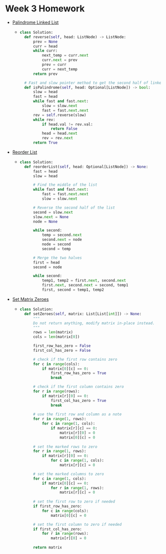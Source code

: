 # Week 3 Homework

- [Palindrome Linked List](https://leetcode.com/problems/palindrome-linked-list/description/)
  - ```py
    class Solution:
      def reverse(self, head: ListNode) -> ListNode:
          prev = None
          curr = head
          while curr:
              next_temp = curr.next
              curr.next = prev
              prev = curr
              curr = next_temp
          return prev

      # Fast and slow pointer method to get the second half of linked list to be reversed
      def isPalindrome(self, head: Optional[ListNode]) -> bool:
          slow = head
          fast = head
          while fast and fast.next:
              slow = slow.next
              fast = fast.next.next
          rev = self.reverse(slow)
          while rev:
              if head.val != rev.val:
                  return False
              head = head.next
              rev = rev.next
          return True
    ```
- [Reorder List](https://leetcode.com/problems/reorder-list/description/)
  - ```py
    class Solution:
      def reorderList(self, head: Optional[ListNode]) -> None:
          fast = head
          slow = head
  
          # Find the middle of the list
          while fast and fast.next:
              fast = fast.next.next
              slow = slow.next
  
          # Reverse the second half of the list
          second = slow.next
          slow.next = None
          node = None
  
          while second:
              temp = second.next
              second.next = node
              node = second
              second = temp
  
          # Merge the two halves
          first = head
          second = node
  
          while second:
              temp1, temp2 = first.next, second.next
              first.next, second.next = second, temp1
              first, second = temp1, temp2
    ```
- [Set Matrix Zeroes](https://leetcode.com/problems/set-matrix-zeroes/description/)
  - ```py
    class Solution:
      def setZeroes(self, matrix: List[List[int]]) -> None:
          """
          Do not return anything, modify matrix in-place instead.
          """
          rows = len(matrix)
          cols = len(matrix[0])
  
          first_row_has_zero = False        
          first_col_has_zero = False
  
          # check if the first row contains zero
          for c in range(cols):
              if matrix[0][c] == 0:
                  first_row_has_zero = True
                  break
  
          # check if the first column contains zero
          for r in range(rows):
              if matrix[r][0] == 0:
                  first_col_has_zero = True
                  break
          
          # use the first row and column as a note
          for r in range(1, rows):
              for c in range(1, cols):
                  if matrix[r][c] == 0:
                      matrix[r][0] = 0
                      matrix[0][c] = 0
          
          # set the marked rows to zero
          for r in range(1, rows):
              if matrix[r][0] == 0:
                  for c in range(1, cols):
                      matrix[r][c] = 0
  
          # set the marked columns to zero
          for c in range(1, cols):
              if matrix[0][c] == 0:
                  for r in range(1, rows):
                      matrix[r][c] = 0
      
          # set the first row to zero if needed
          if first_row_has_zero:
              for c in range(cols):
                  matrix[0][c] = 0
  
          # set the first column to zero if needed
          if first_col_has_zero:
              for r in range(rows):
                  matrix[r][0] = 0
          
          return matrix
    ```
